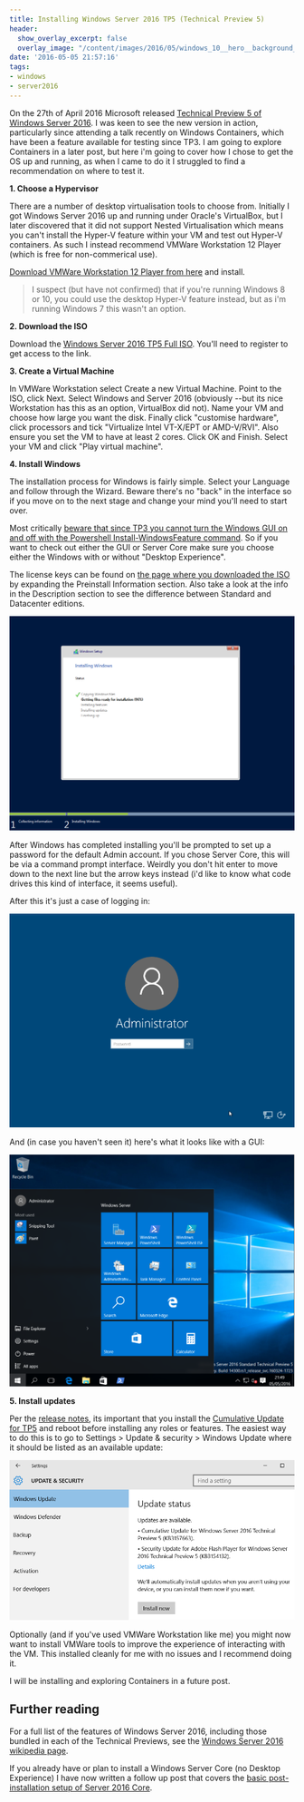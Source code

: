 ```yaml
---
title: Installing Windows Server 2016 TP5 (Technical Preview 5)
header:
  show_overlay_excerpt: false
  overlay_image: "/content/images/2016/05/windows_10__hero__background__correct_scale__by_gamerverise-d903d5f.png"
date: '2016-05-05 21:57:16'
tags:
- windows
- server2016
---
```

On the 27th of April 2016 Microsoft released [Technical Preview 5 of Windows Server 2016](https://www.microsoft.com/en-gb/evalcenter/evaluate-windows-server-technical-preview). I was keen to see the new version in action, particularly since attending a talk recently on Windows Containers, which have been a feature available for testing since TP3. I am going to explore Containers in a later post, but here i'm going to cover how I chose to get the OS up and running, as when I came to do it I struggled to find a recommendation on where to test it.
 
**1. Choose a Hypervisor**

There are a number of desktop virtualisation tools to choose from. Initially I got Windows Server 2016 up and running under Oracle's VirtualBox, but I later discovered that it did not support Nested Virtualisation which means you can't install the Hyper-V feature within your VM and test out Hyper-V containers. As such I instead recommend VMWare Workstation 12 Player (which is free for non-commerical use).

[Download VMWare Workstation 12 Player from here](http://www.vmware.com/uk/products/player) and install.

> I suspect (but have not confirmed) that if you're running Windows 8 or 10, you could use the desktop Hyper-V feature instead, but as i'm running Windows 7 this wasn't an option.

**2. Download the ISO**

Download the [Windows Server 2016 TP5 Full ISO](https://www.microsoft.com/en-gb/evalcenter/evaluate-windows-server-technical-preview). You'll need to register to get access to the link. 

**3. Create a Virtual Machine**

In VMWare Workstation select Create a new Virtual Machine. Point to the ISO, click Next. Select Windows and Server 2016 (obviously --but its nice Workstation has this as an option, VirtualBox did not). Name your VM and choose how large you want the disk. Finally click "customise hardware", click processors and tick "Virtualize Intel VT-X/EPT or AMD-V/RVI". Also ensure you set the VM to have at least 2 cores. Click OK and Finish. Select your VM and click "Play virtual machine". 

**4. Install Windows**

The installation process for Windows is fairly simple. Select your Language and follow through the Wizard. Beware there's no "back" in the interface so if you move on to the next stage and change your mind you'll need to start over.

Most critically [beware that since TP3 you cannot turn the Windows GUI on and off with the Powershell Install-WindowsFeature command](https://blogs.technet.microsoft.com/windowsserver/2015/08/27/windows-server-2016-installation-option-changes/). So if you want to check out either the GUI or Server Core make sure you choose either the Windows with or without "Desktop Experience". 

The license keys can be found on [the page where you downloaded the ISO](https://www.microsoft.com/en-gb/evalcenter/evaluate-windows-server-technical-preview#preinstall_21937) by expanding the Preinstall Information section. Also take a look at the info in the Description section to see the difference between Standard and Datacenter editions.

![](/content/images/2016/05/Windows-server-2016-tp5-install.png)

After Windows has completed installing you'll be prompted to set up a password for the default Admin account. If you chose Server Core, this will be via a command prompt interface. Weirdly you don't hit enter to move down to the next line but the arrow keys instead (i'd like to know what code drives this kind of interface, it seems useful).

After this it's just a case of logging in:

![](/content/images/2016/05/Windows-server-2016-tp5-login.png)

And (in case you haven't seen it) here's what it looks like with a GUI:

![](/content/images/2016/05/server-2016-gui.png)

**5. Install updates**

Per the [release notes](https://technet.microsoft.com/library/dn765470.aspx), its important that you install the [Cumulative Update for TP5](https://support.microsoft.com/en-gb/kb/3157663) and reboot before installing any roles or features. The easiest way to do this is to go to Settings > Update & security > Windows Update where it should be listed as an available update:

![](/content/images/2016/05/2016-Updates.png)

Optionally (and if you've used VMWare Workstation like me) you might now want to install VMWare tools to improve the experience of interacting with the VM. This installed cleanly for me with no issues and I recommend doing it.

I will be installing and exploring Containers in a future post.

## Further reading

For a full list of the features of Windows Server 2016, including those bundled in each of the Technical Previews, see the [Windows Server 2016 wikipedia page](https://en.wikipedia.org/wiki/Windows_Server_2016#Preview_releases).

If you already have or plan to install a Windows Server Core (no Desktop Experience) I have now written a follow up post that covers the [basic post-installation setup of Server 2016 Core](http://wragg.io/installing-windows-server-2016-tp5-server-core/).